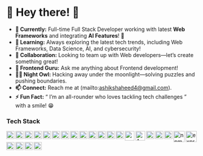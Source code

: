 # 🌟 Hey there! 👋

- **🔭 Currently:** Full-time Full Stack Developer working with latest **Web Frameworks** and integrating **AI Features**! 🚀
- **🌱 Learning:**  Always exploring the latest tech trends, including Web Frameworks, Data Science, AI, and cybersecurity!
- **👯 Collaboration:** Looking to team up with Web developers—let’s create something great!
- **💬 Frontend Guru:** Ask me anything about Frontend development!
- **🕵️‍♂️ Night Owl:** Hacking away under the moonlight—solving puzzles and pushing boundaries.
- **📫 Connect:** Reach me at (mailto:ashikshaheed4@gmail.com).
- **⚡ Fun Fact:** “ I’m an all-rounder who loves tackling tech challenges ” with a smile! 😁

### Tech Stack

<a href="https://www.java.com/en/"><img align="left" alt="java" title="java" width="21px" src="https://cdn.worldvectorlogo.com/logos/java.svg" /></a>
<a href="https://react.dev/"><img align="left" alt="react" title="react" width="21px" src="https://cdn.worldvectorlogo.com/logos/react-2.svg" /></a>
<a href="https://flutter.dev/"><img align="left" alt="flutter" title="flutter" width="21px" src="https://cdn.worldvectorlogo.com/logos/flutter.svg" /></a>
<a href="https://nodejs.org/"><img align="left" alt="NodeJS" title="NodeJS" width="21px" src="https://brandeps.com/logo-download/N/Node-JS-logo-vector-02.svg" /></a>
<a href="https://nextjs.org/"><img align="left" alt="NextJS" title="NextJS" width="21px" src="https://cdn.brandfetch.io/id2alue-rx/theme/dark/idqNI71Hra.svg?c=1dxbfHSJFAPEGdCLU4o5B" /></a>
<a href="https://nestjs.com/"><img align="left" alt="NestJS" title="NestJS" width="21px" src="https://cdn.worldvectorlogo.com/logos/nestjs.svg" /></a>
<a href="https://www.mysql.com/"><img align="left" alt="sql" title="sql" width="21px" src="https://cdn.worldvectorlogo.com/logos/mysql-logo-pure.svg" /></a>
<a href="https://icons.getbootstrap.com/"><img align="left" alt="bootstrap" title="bootstrap" width="21px" src="https://cdn.worldvectorlogo.com/logos/bootstrap-icon.svg" /></a>
<a href="https://sass-lang.com/"><img align="left" alt="sass" title="sass" width="21px" src="https://cdn.worldvectorlogo.com/logos/sass-1.svg" /></a>
<a href="https://tailwindcss.com/"><img align="left" alt="tailwind" title="tailwind" width="21px" src="https://cdn.worldvectorlogo.com/logos/tailwind-css-2.svg" /></a>
<a href="https://www.python.org/"><img align="left" alt="python" title="python" width="21px" src="https://cdn.worldvectorlogo.com/logos/python-5.svg" /></a>
<a href="https://www.linux.org/"><img align="left" alt="linux" title="linux" width="21px" src="https://cdn.worldvectorlogo.com/logos/linux-tux.svg" /></a>
<a href="https://git-scm.com/downloads"><img align="left" alt="git bash" title="git bash" width="21px" src="https://cdn.worldvectorlogo.com/logos/git-bash.svg" /></a>
<a href="https://learn.microsoft.com/en-us/powershell/scripting/install/installing-powershell-on-windows?view=powershell-7.5"><img align="left" alt="powershell" title="powershell" width="25px" src="https://github.com/user-attachments/assets/62247514-28e7-4658-ab76-716bcbc25a43" /></a>
<a href="https://aws.amazon.com/amplify/"><img align="left" alt="AWS" title="AWS" width="25px" src="https://github.com/user-attachments/assets/975cc9a5-85ea-4f44-b016-12cce3932e5f" /></a>
<a href="laravel.com"><img align="left" alt="laravel" title="laravel" width="21px" src="https://cdn.worldvectorlogo.com/logos/laravel-2.svg" /></a>
<a href="php.net"><img align="left" alt="php" title="php" width="21px" src="https://github.com/user-attachments/assets/c321c828-bff1-437f-80b3-425843d26785" /></a>

 <a href="https://laravel.com/"><img align="left" alt="Laravel" title="Laravel" width="21px" src="https://upload.wikimedia.org/wikipedia/commons/9/99/Unofficial_JavaScript_logo_2.svg" /></a>

<a href="https://www.npmjs.com/"><img align="left" alt="npm" title="npm" width="29px" src="https://cdn.worldvectorlogo.com/logos/npm.svg" /></a>
<a href="https://expressjs.com/"><img align="left" alt="express" title="express" width="29px" src="https://netforemost.com/wp-content/uploads/2024/08/1646733543-1.webp"/></a>
<a href="vuejs.org"><img align="left" alt="svlet" title="svlet" width="21px" src="https://cdn.worldvectorlogo.com/logos/svelte-1.svg" /></a>
<a href="vuejs.org"><img align="left" alt="vue" title="vue" width="21px" src="https://cdn.worldvectorlogo.com/logos/vue-9.svg" /></a>
<a href="nuxtjs.org"><img align="left" alt="vue nuxt" title="vue nuxt" width="21px" src="https://cdn.worldvectorlogo.com/logos/nuxt-2.svg" /></a>
<a href="https://www.selenium.dev/"><img align="left" alt="selenium" title="selenium" width="21px" src="https://cdn.worldvectorlogo.com/logos/selenium-1.svg" /></a>
  <br>
  <br>

